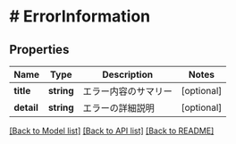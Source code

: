 # # ErrorInformation

## Properties

Name | Type | Description | Notes
------------ | ------------- | ------------- | -------------
**title** | **string** | エラー内容のサマリー | [optional]
**detail** | **string** | エラーの詳細説明 | [optional]

[[Back to Model list]](../../README.md#models) [[Back to API list]](../../README.md#endpoints) [[Back to README]](../../README.md)
